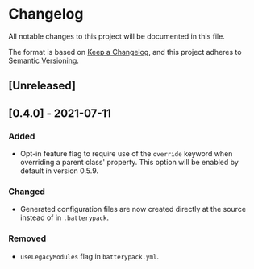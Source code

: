 # Changelog

All notable changes to this project will be documented in this file.

The format is based on [Keep a Changelog](https://keepachangelog.com/en/1.0.0/),
and this project adheres to [Semantic Versioning](https://semver.org/spec/v2.0.0.html).

## [Unreleased]

## [0.4.0] - 2021-07-11

### Added

- Opt-in feature flag to require use of the `override` keyword when overriding a parent class' property.
  This option will be enabled by default in version 0.5.9.

### Changed

- Generated configuration files are now created directly at the source instead of in `.batterypack`.

### Removed

- `useLegacyModules` flag in `batterypack.yml`.
